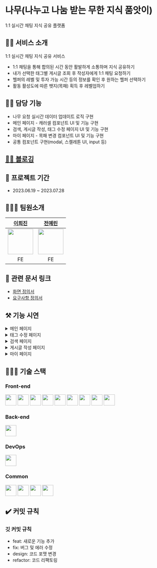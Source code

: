 # 나무(나누고 나눔 받는 무한 지식 품앗이)

1:1 실시간 채팅 지식 공유 플랫폼

## 💁‍♀️ 서비스 소개

 1:1 실시간 채팅 지식 공유 서비스

- 1:1 채팅을 통해 합의된 시간 동안 활발하게 소통하며 지식 공유하기
- 내가 선택한 태그별 게시글 조회 후 작성자에게 1:1 채팅 요청하기
- 헬퍼의 레벨 및 투자 가능 시간 등의 정보를 확인 후 원하는 헬퍼 선택하기
- 활동 활성도에 따른 뱃지(목패) 획득 후 레벨업하기

## 👩‍💻 담당 기능

- 나무 요청 실시간 데이터 업데이트 로직 구현
- 메인 페이지 - 캐러셀 컴포넌트 UI 및 기능 구현
- 검색, 게시글 작성, 태그 수정 페이지 UI 및 기능 구현
- 마이 페이지 - 목패 변경 컴포넌트 UI 및 기능 구현
- 공통 컴포넌트 구현(modal, 스켈레톤 UI, input 등)

## [👩‍💻 블로깅](https://bbeeyaks-moment.tistory.com/category/%ED%94%84%EB%A1%9C%EC%A0%9D%ED%8A%B8/%EB%82%98%EB%AC%B4%28%EB%82%98%EB%88%84%EA%B3%A0%20%EB%82%98%EB%88%94%EB%B0%9B%EB%8A%94%20%EB%AC%B4%ED%95%9C%20%EC%A7%80%EC%8B%9D%20%ED%92%88%EC%95%97%EC%9D%B4%29)

## 📅 **프로젝트 기간**

- 2023.06.19 ~ 2023.07.28

## 🙇🏻‍♂️ **팀원소개**

|                                       [이희진](https://github.com/9lumint)                                        |                   [전예린](https://github.com/sweetyr928)                    |
| :---------------------------------------------------------------------------------------------------------------: | :--------------------------------------------------------------------------: |
| <img src="https://github.com/Project-Namu/namu/assets/131740436/c70960ba-d8c1-44f0-9e19-64d49bcc5b3b" width="80"> | <img src="https://avatars.githubusercontent.com/u/111138420?v=4" width="80"> |
|                                                        FE                                                         |                                      FE                                      |

## 📜 **관련 문서 링크**

* [화면 정의서](https://www.figma.com/file/GsYNnCvNtXQaoWdy5LgEyB/%EB%82%98%EB%AC%B4?type=design&node-id=0-1&mode=design&t=GW2baxPnG6sHNJnm-0)<br/>
* [요구사항 정의서](https://docs.google.com/spreadsheets/d/106qPPfNfvlYh-XcL4ZThDmyfOOcLYfndg9o99N0MTM8/edit#gid=0)<br/>

## ⚒️ **기능 시연**

<details>
<summary>메인 페이지</summary><br/>
👉 선택한 태그의 게시글 리스트 조회 및 상세 내용 조회<br/>
<img width=550 src="https://github.com/Project-Namu/namu/assets/131740436/57e06a83-5ce1-4aaa-aa72-00cdb4837ea4"><br/>
<br/>
👉 게시글 작성자에게 나무 요청 전송<br/>
<img width=550 src="https://github.com/Project-Namu/namu/assets/131740436/82739c33-9f74-4cdd-b7c2-ea4c12603de9"><br/>
<br/>
👉 채팅 및 요청 리스트 조회<br/>
<img width=550 src="https://github.com/Project-Namu/namu/assets/131740436/9ae61023-8a85-4e15-aea9-4ea3897c2b45"><br/>
<br/>
👉 1:1 실시간 채팅<br/>
<img width=550 src="https://github.com/Project-Namu/namu/assets/131740436/452be111-ea2b-43c3-ae94-f864f71f101c"><br/>
<br/>
👉 받은 나무 요청 목록 조회 요청 수락/거절<br/>
<img width=550 src="https://github.com/Project-Namu/namu/assets/131740436/ca13a692-2e25-404d-988b-7b68b0b10141"><br/>
</details>

<details>
<summary>태그 수정 페이지</summary><br/>
👉 태그 검색 및 태그 추가/삭제<br/>
<img width=550 src="https://github.com/Project-Namu/namu/assets/39157466/abd8a24c-11bf-4672-a799-19bebcd88278"><br/>
</details>

<details>
<summary>검색 페이지</summary><br/>
👉 게시글 제목 또는 내용 검색<br/>
<img width=550 src="https://github.com/Project-Namu/namu/assets/131740436/952c9d78-0523-4831-a63d-127653aa276b"><br/>
</details>

<details>
<summary>게시글 작성 페이지</summary><br/>
👉 게시글 작성<br/>
<img width=550 src="https://github.com/Project-Namu/namu/assets/131740436/43b4a58f-2a4f-446d-a0de-e9dcdb651c48"><br/>
</details>

<details>
<summary>마이 페이지</summary><br/>
👉 대표 목패 및 레벨 조회<br/>
👉 취득 목패 조회 및 대표 목패 수정<br/>
👉 보낸 나무 요청 리스트 및 요청 상세 내용 조회<br/>
👉 작성한 게시글 리스트 조회<br/>
<img width=550 src="https://github.com/Project-Namu/namu/assets/131740436/8f79dbf7-5685-46fb-9f4c-3673a47a4482"><br/>
</details>

## 👩🏻‍🔧 **기술 스택**

### **Front-end**

<div align=left>
<img src="https://img.shields.io/badge/React-61DAFB?style=for-the-badge&amp;logo=react&amp;logoColor=black" height="35"> 
<img src="https://img.shields.io/badge/React Query-FF4154?style=for-the-badge&amp;logo=react query&amp;logoColor=black" height="35"> 
<img src="https://img.shields.io/badge/JavaScript-F7DF1E?style=for-the-badge&amp;logo=javaScript&amp;logoColor=white" height="35"> 
<img src="https://img.shields.io/badge/HTML5-E34F26?style=for-the-badge&amp;logo=html5&amp;logoColor=white" height="35"> 
<img src="https://img.shields.io/badge/Styled Components-DB7093?style=for-the-badge&amp;logo=styled-components&amp;logoColor=white" height="35"> 
<img src="https://img.shields.io/badge/Recoil-3578EC?style=for-the-badge&amp;logo=recoil&amp;logoColor=white" height="35">
<img src="https://img.shields.io/badge/MUI-007FFF?style=for-the-badge&amp;logo=mui&amp;logoColor=white" height="35">
<img src="https://img.shields.io/badge/EsLint-4B32C3?style=for-the-badge&amp;logo=EsLint&amp;logoColor=white" height="35">
<img src="https://img.shields.io/badge/Prettier-F7B93E?style=for-the-badge&amp;logo=Prettier&amp;logoColor=white" height="35">
</div>

### **Back-end**

<div align=left> 
<img src="https://img.shields.io/badge/Firebase-FFCA28?style=for-the-badge&logo=Firebase&logoColor=white" height="35"> 
</div>

### **DevOps**

<div align=left> 
<img src="https://img.shields.io/badge/Vercel-000000?style=for-the-badge&logo=Vercel&logoColor=white" height="35"> 
</div>

### **Common**

<div align=left> 
<img src="https://img.shields.io/badge/Git-F05032?style=for-the-badge&logo=Git&logoColor=white" height="35">
<img src="https://img.shields.io/badge/GitHub-181717?style=for-the-badge&logo=GitHub&logoColor=white" height="35">
<img src="https://img.shields.io/badge/Figma-F24E1E?style=for-the-badge&logo=Figma&logoColor=white" height="35">
<img src="https://img.shields.io/badge/Discord-5865F2?style=for-the-badge&logo=discord&logoColor=white" height="35">
</div>

## ✔️ 커밋 규칙

### 깃 커밋 규칙

- feat: 새로운 기능 추가
- fix: 버그 및 에러 수정
- design: 코드 포맷 변경
- refactor: 코드 리팩토링
